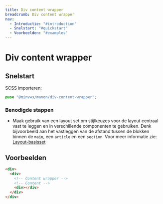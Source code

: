 ```yaml
---
title: Div content wrapper
breadcrumb: Div content wrapper
nav:
  - Introductie: "#introduction"
  - Snelstart: "#quickstart"
  - Voorbeelden: "#examples"
---
```


<h1 id="introduction">Div content wrapper</h1>

<h2 id="quickstart">Snelstart</h2>

SCSS importeren:

```scss
@use "@minvws/manon/div-content-wrapper";
```

### Benodigde stappen

- Maak gebruik van een layout set om stijlkeuzes voor de layout centraal vast te
  leggen en in verschillende componenten te gebruiken. Denk bijvoorbeeld aan het
  vastleggen van de afstand tussen de blokken binnen de `main`, een `article` en
  een `section`. Voor meer informatie zie:
  [Layout-basisset](/components/layout/layout-set)

<h2 id="examples">Voorbeelden</h2>

```html
<div>
  <div>
    <!-- Content wrapper -->
    <!-- Content -->
    <div></div>
  </div>
</div>
```
